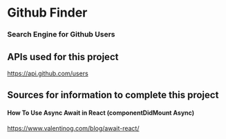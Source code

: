 # Github Finder
### Search Engine for Github Users


## APIs used for this project
https://api.github.com/users

## Sources for information to complete this project
#### How To Use Async Await in React (componentDidMount Async)
https://www.valentinog.com/blog/await-react/
